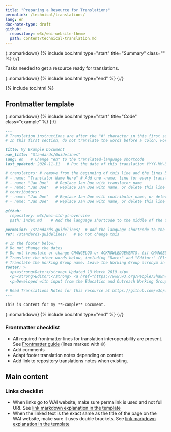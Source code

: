 ```yaml
---
title: "Preparing a Resource for Translations"
permalink: /technical/translations/
lang: en
doc-note-type: draft
github:
  repository: w3c/wai-website-theme
  path: content/technical-translation.md
---
```


{::nomarkdown}
{% include box.html type="start" title="Summary" class="" %}
{:/}

Tasks needed to get a resource ready for translations.

{::nomarkdown}
{% include box.html type="end" %}
{:/}

{% include toc.html %}

## Frontmatter template

{::nomarkdown}
{% include box.html type="start" title="Code" class="example" %}
{:/}

```md
---
# Translation instructions are after the "#" character in this first section. They are comments that do not show up in the web page. You do not need to translate the instructions after "#".
# In this first section, do not translate the words before a colon. For example, do not translate "title:". Do translate the text after "title:".

title: My Example Document
nav_title: "Standards/Guidelines"
lang: en   # Change "en" to the translated-language shortcode
last_updated: 2020-11-11   # Put the date of this translation YYYY-MM-DD (with month in the middle)

# translators: # remove from the beginning of this line and the lines below: "# " (the hash sign and the space)
# - name: "Translator Name Here" # Add one -name: line for every translator
# - name: "Jan Doe"   # Replace Jan Doe with translator name
# - name: "Jan Doe"   # Replace Jan Doe with name, or delete this line if not multiple translators
# contributors:
# - name: "Jan Doe"   # Replace Jan Doe with contributor name, or delete this line if none
# - name: "Jan Doe"   # Replace Jan Doe with name, or delete this line if not multiple contributors

github:
  repository: w3c/wai-std-gl-overview
  path: index.md    # Add the language shortcode to the middle of the filename, for example: content/index.fr.md

permalink: /standards-guidelines/  # Add the language shortcode to the end, with no / at the end. For example /standards-guidelines/fr
ref: /standards-guidelines/   # Do not change this

# In the footer below:
# Do not change the dates
# Do not translate or change CHANGELOG or ACKNOWLEDGEMENTS. (if CHANGELOG or ACKNOWLEDGEMENTS)
# Translate the other words below, including "Date:" and "Editor:" (Else)
# Translate the Working Group name. Leave the Working Group acronym in English.
footer: >
  <p><strong>Date:</strong> Updated 13 March 2019.</p>
  <p><strong>Editor:</strong> <a href="https://www.w3.org/People/Shawn/">Shawn Lawton Henry</a>.</p>
  <p>Developed with input from the Education and Outreach Working Group (<a href="http://www.w3.org/WAI/EO/">EOWG</a>).</p>

# Read Translations Notes for this resource at https://github.com/w3c/wai-std-gl-overview#readme
---

This is content for my **Example** Document.
```

{::nomarkdown}
{% include box.html type="end" %}
{:/}

### Frontmatter checklist

- All required frontmatter lines for translation interoperability are present. See [Frontmatter guide](/writing/frontmatter/) (lines marked with 🌐)
- Add comments
- Adapt footer translation notes depending on content
- Add link to repository translations notes when existing.

## Main content

### Links checklist

- When links go to WAI website, make sure permalink is used and not full URI. See [link markdown explanation in the template](https://github.com/w3c/wai-resource-template/blob/master/content/index.md#heading-level-2)
- When the linked text is the exact same as the title of the page on the WAI website, make sure it uses double brackets. See [link markdown explanation in the template](https://github.com/w3c/wai-resource-template/blob/master/content/index.md#heading-level-2)
